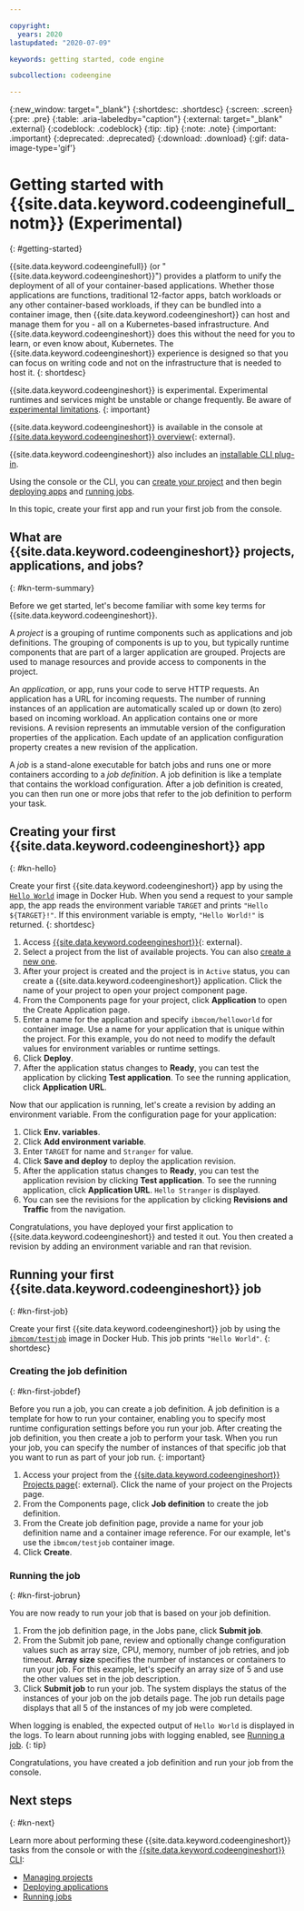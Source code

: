 ```yaml
---

copyright:
  years: 2020
lastupdated: "2020-07-09"

keywords: getting started, code engine

subcollection: codeengine

---
```


{:new_window: target="_blank"}
{:shortdesc: .shortdesc}
{:screen: .screen}
{:pre: .pre}
{:table: .aria-labeledby="caption"}
{:external: target="_blank" .external}
{:codeblock: .codeblock}
{:tip: .tip}
{:note: .note}
{:important: .important}
{:deprecated: .deprecated}
{:download: .download}
{:gif: data-image-type='gif'}

# Getting started with {{site.data.keyword.codeenginefull_notm}} (Experimental) 
{: #getting-started}

{{site.data.keyword.codeenginefull}} (or "{{site.data.keyword.codeengineshort}}") provides a platform to unify the deployment of all of your container-based applications. Whether those applications are functions, traditional 12-factor apps, batch workloads or any other container-based workloads, if they can be bundled into a container image, then {{site.data.keyword.codeengineshort}} can host and manage them for you - all on a Kubernetes-based infrastructure. And {{site.data.keyword.codeengineshort}} does this without the need for you to learn, or even know about, Kubernetes. The {{site.data.keyword.codeengineshort}} experience is designed so that you can focus on writing code and not on the infrastructure that is needed to host it.
{: shortdesc}

{{site.data.keyword.codeengineshort}} is experimental. Experimental runtimes and services might be unstable or change frequently. Be aware of [experimental limitations](/docs/codeengine?topic=codeengine-kn-limits#kn-limits_experimental).
{: important}

{{site.data.keyword.codeengineshort}} is available in the console at [{{site.data.keyword.codeengineshort}} overview](https://cloud.ibm.com/knative/overview){: external}. 

{{site.data.keyword.codeengineshort}} also includes an [installable CLI plug-in](/docs/codeengine?topic=codeengine-kn-install-cli). 

Using the console or the CLI, you can [create your project](/docs/codeengine?topic=codeengine-manage-project) and then begin [deploying apps](/docs/codeengine?topic=codeengine-knative-deploy-app) and [running jobs](/docs/codeengine?topic=codeengine-kn-job-deploy).

In this topic, create your first app and run your first job from the console.



## What are {{site.data.keyword.codeengineshort}} projects, applications, and jobs?
{: #kn-term-summary}

Before we get started, let's become familiar with some key terms for {{site.data.keyword.codeengineshort}}. 

A *project* is a grouping of runtime components such as applications and job definitions. The grouping of components is up to you, but typically runtime components that are part of a larger application are grouped. Projects are used to manage resources and provide access to components in the project. 

An *application*, or app, runs your code to serve HTTP requests. An application has a URL for incoming requests. The number of running instances of an application are automatically scaled up or down (to zero) based on incoming workload. An application contains one or more revisions. A revision represents an immutable version of the configuration properties of the application. Each update of an application configuration property creates a new revision of the application.

A *job* is a stand-alone executable for batch jobs and runs one or more containers according to a *job definition*.  A job definition is like a template that contains the workload configuration. After a job definition is created, you can then run one or more jobs that refer to the job definition to perform your task. 

## Creating your first {{site.data.keyword.codeengineshort}} app
{: #kn-hello}

Create your first {{site.data.keyword.codeengineshort}} app by using the [`Hello World`](https://hub.docker.com/r/ibmcom/helloworld) image in Docker Hub. When you send a request to your sample app, the app reads the environment variable `TARGET` and prints `"Hello ${TARGET}!"`. If this environment variable is empty, `"Hello World!"` is returned.
{: shortdesc}

1. Access [{{site.data.keyword.codeengineshort}}](https://cloud.ibm.com/knative/overview){: external}.
2. Select a project from the list of available projects. You can also [create a new one](/docs/codeengine?topic=codeengine-manage-project#create-a-project). 
3. After your project is created and the project is in `Active` status, you can create a {{site.data.keyword.codeengineshort}} application. Click the name of your project to open your project component page.
4. From the Components page for your project, click **Application** to open the Create Application page.
5. Enter a name for the application and specify `ibmcom/helloworld` for container image. Use a name for your application that is unique within the project. For this example, you do not need to modify the default values for environment variables or runtime settings.
6. Click **Deploy**. 
7. After the application status changes to **Ready**, you can test the application by clicking **Test application**. To see the running application, click **Application URL**.  

Now that our application is running, let's create a revision by adding an environment variable. From the configuration page for your application: 
1. Click **Env. variables**.
2. Click **Add environment variable**.
3. Enter `TARGET` for name and `Stranger` for value. 
4. Click **Save and deploy** to deploy the application revision. 
5. After the application status changes to **Ready**, you can test the application revision by clicking **Test application**. To see the running application, click **Application URL**. `Hello Stranger` is displayed.
6. You can see the revisions for the application by clicking **Revisions and Traffic** from the navigation. 

Congratulations, you have deployed your first application to {{site.data.keyword.codeengineshort}} and tested it out. You then created a revision by adding an environment variable and ran that revision. 

## Running your first {{site.data.keyword.codeengineshort}} job
{: #kn-first-job}

Create your first {{site.data.keyword.codeengineshort}} job by using the [`ibmcom/testjob`](https://hub.docker.com/r/ibmcom/testjob) image in Docker Hub. This job prints `"Hello World"`. 
{: shortdesc}

### Creating the job definition
{: #kn-first-jobdef}

Before you run a job, you can create a job definition. A job definition is a template for how to run your container, enabling you to specify most runtime configuration settings before you run your job. After creating the job definition, you then create a job to perform your task.  When you run your job, you can specify the number of instances of that specific job that you want to run as part of your job run.
{: important}

1. Access your project from the [{{site.data.keyword.codeengineshort}} Projects page](https://cloud.ibm.com/knative/projects){: external}. Click the name of your project on the Projects page. 
2. From the Components page, click **Job definition** to create the job definition. 
3. From the Create job definition page, provide a name for your job definition name and a container image reference. For our example, let's use the `ibmcom/testjob` container image. 
4. Click **Create**. 

### Running the job 
{: #kn-first-jobrun}

You are now ready to run your job that is based on your job definition.

1. From the job definition page, in the Jobs pane, click **Submit job**. 
2. From the Submit job pane, review and optionally change configuration values such as array size, CPU, memory, number of job retries, and job timeout. **Array size** specifies the number of instances or containers to run your job. For this example, let's specify an array size of 5 and use the other values set in the job description.
3. Click **Submit job** to run your job. The system displays the status of the instances of your job on the job details page. The job run details page displays that all 5 of the instances of my job were completed. 

When logging is enabled, the expected output of `Hello World` is displayed in the logs. To learn about running jobs with logging enabled, see [Running a job](/docs/codeengine?topic=codeengine-kn-job-deploy). 
{: tip}

Congratulations, you have created a job definition and run your job from the console. 

## Next steps
{: #kn-next}

Learn more about performing these {{site.data.keyword.codeengineshort}} tasks from the console or with the [{{site.data.keyword.codeengineshort}} CLI](/docs/codeengine?topic=codeengine-kn-install-cli):
- [Managing projects](/docs/codeengine?topic=codeengine-manage-project)
- [Deploying applications](/docs/codeengine?topic=codeengine-application-workloads)
- [Running jobs](/docs/codeengine?topic=codeengine-kn-job-deploy)
